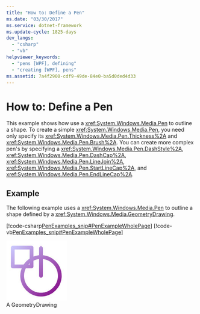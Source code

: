 ```yaml
---
title: "How to: Define a Pen"
ms.date: "03/30/2017"
ms.service: dotnet-framework
ms.update-cycle: 1825-days
dev_langs:
  - "csharp"
  - "vb"
helpviewer_keywords:
  - "pens [WPF], defining"
  - "creating [WPF], pens"
ms.assetid: 7a4f2900-cdf9-49de-84e0-ba5d0ded4d33
---
```

# How to: Define a Pen

This example shows how use a <xref:System.Windows.Media.Pen> to outline a shape. To create a simple <xref:System.Windows.Media.Pen>, you need only specify its <xref:System.Windows.Media.Pen.Thickness%2A> and <xref:System.Windows.Media.Pen.Brush%2A>. You can create more complex pen's by specifying a <xref:System.Windows.Media.Pen.DashStyle%2A>, <xref:System.Windows.Media.Pen.DashCap%2A>, <xref:System.Windows.Media.Pen.LineJoin%2A>, <xref:System.Windows.Media.Pen.StartLineCap%2A>, and <xref:System.Windows.Media.Pen.EndLineCap%2A>.

## Example

The following example uses a <xref:System.Windows.Media.Pen> to outline a shape defined by a <xref:System.Windows.Media.GeometryDrawing>.

[!code-csharp[PenExamples_snip#PenExampleWholePage](~/samples/snippets/csharp/VS_Snippets_Wpf/PenExamples_snip/CSharp/PenExample.cs#penexamplewholepage)]
[!code-vb[PenExamples_snip#PenExampleWholePage](~/samples/snippets/visualbasic/VS_Snippets_Wpf/PenExamples_snip/VisualBasic/PenExample.vb#penexamplewholepage)]

![Outlines produces by a Pen](./media/graphicsmm-simple-pen.jpg "graphicsmm_simple_pen")\
A GeometryDrawing
